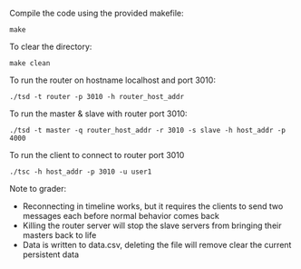 
Compile the code using the provided makefile:

    make

To clear the directory:
   
    make clean

To run the router on hostname localhost and port 3010:

    ./tsd -t router -p 3010 -h router_host_addr
    
To run the master & slave with router port 3010:

    ./tsd -t master -q router_host_addr -r 3010 -s slave -h host_addr -p 4000
    
To run the client to connect to router port 3010

    ./tsc -h host_addr -p 3010 -u user1
 
Note to grader:
 * Reconnecting in timeline works, but it requires the clients to send two messages each before normal behavior comes back
 * Killing the router server will stop the slave servers from bringing their masters back to life
 * Data is written to data.csv, deleting the file will remove clear the current persistent data

